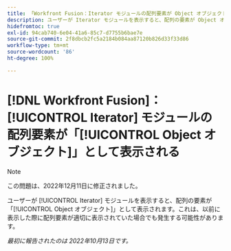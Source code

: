 ```yaml
---
title: 「Workfront Fusion：Iterator モジュールの配列要素が Object オブジェクトとして表示される」
description: ユーザーが Iterator モジュールを表示すると、配列の要素が Object オブジェクトとして表示されます。これは、以前に表示した際に配列要素が適切に表示されていた場合でも発生する可能性があります。
hidefromtoc: true
exl-id: 94cab740-6e04-41a6-85c7-d7755b6bae7e
source-git-commit: 2f8dbcb2fc5a2184b084aa87120b826d33f33d86
workflow-type: tm+mt
source-wordcount: '86'
ht-degree: 100%

---
```


# [!DNL Workfront Fusion]：[!UICONTROL Iterator] モジュールの配列要素が「[!UICONTROL Object オブジェクト]」として表示される

>[!NOTE]
>
>この問題は、2022年12月11日に修正されました。

ユーザーが [!UICONTROL Iterator] モジュールを表示すると、配列の要素が「[!UICONTROL Object オブジェクト]」として表示されます。これは、以前に表示した際に配列要素が適切に表示されていた場合でも発生する可能性があります。

_最初に報告されたのは 2022年10月13日です。_
